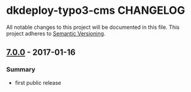 # dkdeploy-typo3-cms CHANGELOG

All notable changes to this project will be documented in this file.
This project adheres to [Semantic Versioning](http://semver.org/).

## [7.0.0] - 2017-01-16
### Summary

- first public release

[Unreleased]: https://github.com/dkdeploy/dkdeploy-typo3-cms/compare/master...develop
[7.0.0]: https://github.com/dkdeploy/dkdeploy-typo3-cms/releases/tag/v7.0.0
